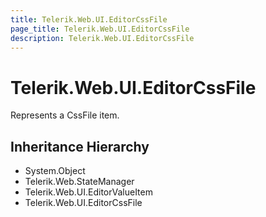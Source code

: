 ```yaml
---
title: Telerik.Web.UI.EditorCssFile
page_title: Telerik.Web.UI.EditorCssFile
description: Telerik.Web.UI.EditorCssFile
---
```


# Telerik.Web.UI.EditorCssFile

Represents a CssFile item.

## Inheritance Hierarchy

* System.Object
* Telerik.Web.StateManager
* Telerik.Web.UI.EditorValueItem
* Telerik.Web.UI.EditorCssFile

